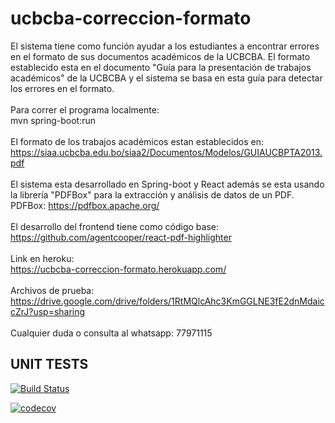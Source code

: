 # ucbcba-correccion-formato

El sistema tiene como función ayudar a los estudiantes a encontrar errores en el formato de sus documentos académicos de la UCBCBA. El formato establecido esta en el documento "Guía para la presentación de trabajos académicos"
de la UCBCBA y el sistema se basa en esta guía para detectar los errores en el formato.<br>
<br>
Para correr el programa localmente:<br> mvn spring-boot:run
<br><br>
El formato de los trabajos académicos estan establecidos en: https://siaa.ucbcba.edu.bo/siaa2/Documentos/Modelos/GUIAUCBPTA2013.pdf
<br><br>
El sistema esta desarrollado en Spring-boot y React además se esta usando la librería "PDFBox" para la extracción y análisis de datos de un PDF.
<br>
PDFBox: https://pdfbox.apache.org/
<br><br>
El desarrollo del frontend tiene como código base: <br> https://github.com/agentcooper/react-pdf-highlighter
<br><br>
Link en heroku: <br> https://ucbcba-correccion-formato.herokuapp.com/
<br><br>
Archivos de prueba: <br> https://drive.google.com/drive/folders/1RtMQlcAhc3KmGGLNE3fE2dnMdaiccZrJ?usp=sharing
<br><br>
Cualquier duda o consulta al whatsapp: 77971115

## UNIT TESTS

[![Build Status](https://travis-ci.org/JpRod96/UnitTestUcbFormato.svg?branch=master)](https://travis-ci.org/JpRod96/UnitTestUcbFormato)

[![codecov](https://codecov.io/gh/JpRod96/UnitTestUcbFormato/commit/3b47063a46f652f7066fc79833d783d201478c3f/graphs/sunburst.svg)](https://codecov.io/gh/JpRod96/UnitTestUcbFormato)
